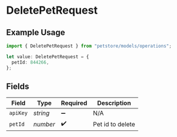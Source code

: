 # DeletePetRequest

## Example Usage

```typescript
import { DeletePetRequest } from "petstore/models/operations";

let value: DeletePetRequest = {
  petId: 844266,
};
```

## Fields

| Field              | Type               | Required           | Description        |
| ------------------ | ------------------ | ------------------ | ------------------ |
| `apiKey`           | *string*           | :heavy_minus_sign: | N/A                |
| `petId`            | *number*           | :heavy_check_mark: | Pet id to delete   |